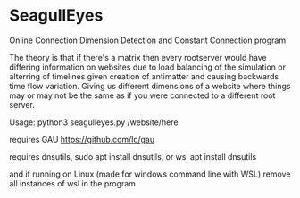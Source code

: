 # SeagullEyes
Online Connection Dimension Detection and Constant Connection program

The theory is that if there's a matrix then every rootserver would have differing information on websites due to load balancing of the simulation or alterring of timelines given creation of antimatter and causing backwards time flow variation. Giving us different dimensions of a website where things may or may not be the same as if you were connected to a different root server.

Usage: python3 seagulleyes.py /website/here

requires GAU https://github.com/lc/gau

requires dnsutils, sudo apt install dnsutils, or wsl apt install dnsutils

and if running on Linux (made for windows command line with WSL) remove all instances of wsl in the program
